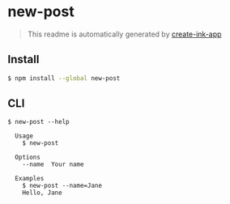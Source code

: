# new-post

> This readme is automatically generated by [create-ink-app](https://github.com/vadimdemedes/create-ink-app)


## Install

```bash
$ npm install --global new-post
```


## CLI

```
$ new-post --help

  Usage
    $ new-post

  Options
    --name  Your name

  Examples
    $ new-post --name=Jane
    Hello, Jane
```
